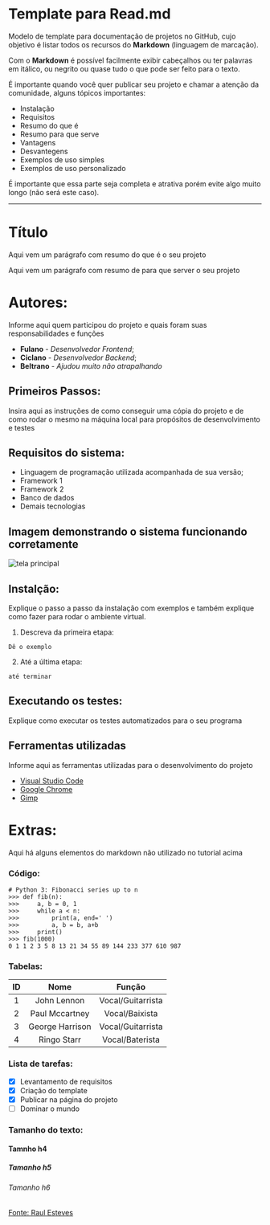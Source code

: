 # Template para Read.md

Modelo de template para documentação de projetos no GitHub, cujo objetivo é listar todos os recursos do **Markdown** (linguagem de marcação).

Com o **Markdown** é possível facilmente exibir cabeçalhos ou ter palavras em itálico, ou negrito ou quase tudo o que pode ser feito para o texto.

É importante quando você quer publicar seu projeto e chamar a atenção da comunidade, alguns tópicos importantes:

* Instalação
* Requisitos
* Resumo do que é
* Resumo para que serve
* Vantagens
* Desvantegens
* Exemplos de uso simples
* Exemplos de uso personalizado

É importante que essa parte seja completa e atrativa porém evite algo muito longo (não será este caso).

-------------------------------------------------------------------------------------------------------------------------------------------

# Título 

Aqui vem um parágrafo com resumo do que é o seu projeto

Aqui vem um parágrafo com resumo de para que server o seu projeto

# Autores:

Informe aqui quem participou do projeto e quais foram suas responsabilidades e funções

* **Fulano** - *Desenvolvedor Frontend*;
* **Ciclano** - *Desenvolvedor Backend*;
* **Beltrano** - *Ajudou muito não atrapalhando*

## Primeiros Passos:

Insira aqui as instruções de como conseguir uma cópia do projeto e de como rodar o mesmo na máquina local para propósitos de desenvolvimento e testes

## Requisitos do sistema:

* Linguagem de programação utilizada acompanhada de sua versão;
* Framework 1
* Framework 2
* Banco de dados
* Demais tecnologias

## Imagem demonstrando o sistema funcionando corretamente 

![tela principal](https://camo.githubusercontent.com/b62424016b55a5e97a4cf4e9dcf3ef8a91bb2975/68747470733a2f2f706972657374686961676f2e636f6d2e62722f6d696e6861735f696d6167656e732f736f636b657473707974686f6e2e706e67)

## Instalção:

Explique o passo a passo da instalação com exemplos e também explique como fazer para rodar o ambiente virtual.

1. Descreva da primeira etapa:
```
Dê o exemplo
```
2. Até a última etapa:
```
até terminar
```

## Executando os testes:

Explique como executar os testes automatizados para o seu programa

## Ferramentas utilizadas

Informe aqui as ferramentas utilizadas para o desenvolvimento do projeto

* [Visual Studio Code](https://code.visualstudio.com/)
* [Google Chrome](https://www.google.pt/intl/pt-PT/chrome/?brand=CHBD&gclid=Cj0KCQjwn_LrBRD4ARIsAFEQFKt3kLTIsdU6a-sk3FKsxrhplkKaYNHo6Pt3aRbaEAJ3TK4fZslZmtUaAvHVEALw_wcB&gclsrc=aw)
* [Gimp](https://www.gimp.org/)

# Extras:

Aqui há alguns elementos do markdown não utilizado no tutorial acima

### Código:
```
# Python 3: Fibonacci series up to n
>>> def fib(n):
>>>     a, b = 0, 1
>>>     while a < n:
>>>         print(a, end=' ')
>>>         a, b = b, a+b
>>>     print()
>>> fib(1000)
0 1 1 2 3 5 8 13 21 34 55 89 144 233 377 610 987
```

### Tabelas:

| ID |       Nome      |       Função      |
|:--:|:---------------:|:-----------------:|
|  1 | John Lennon     | Vocal/Guitarrista |
|  2 | Paul Mccartney  | Vocal/Baixista    |
|  3 | George Harrison | Vocal/Guitarrista |
|  4 | Ringo Starr     | Vocal/Baterista   |

### Lista de tarefas:

- [x] Levantamento de requisitos
- [x] Criação do template
- [x] Publicar na página do projeto 
- [ ] Dominar o mundo

### Tamanho do texto:

#### Tamnho h4
##### Tamanho h5
###### Tamanho h6

[Fonte: Raul Esteves](https://medium.com/@raullesteves/github-como-fazer-um-readme-md-bonit%C3%A3o-c85c8f154f8)
